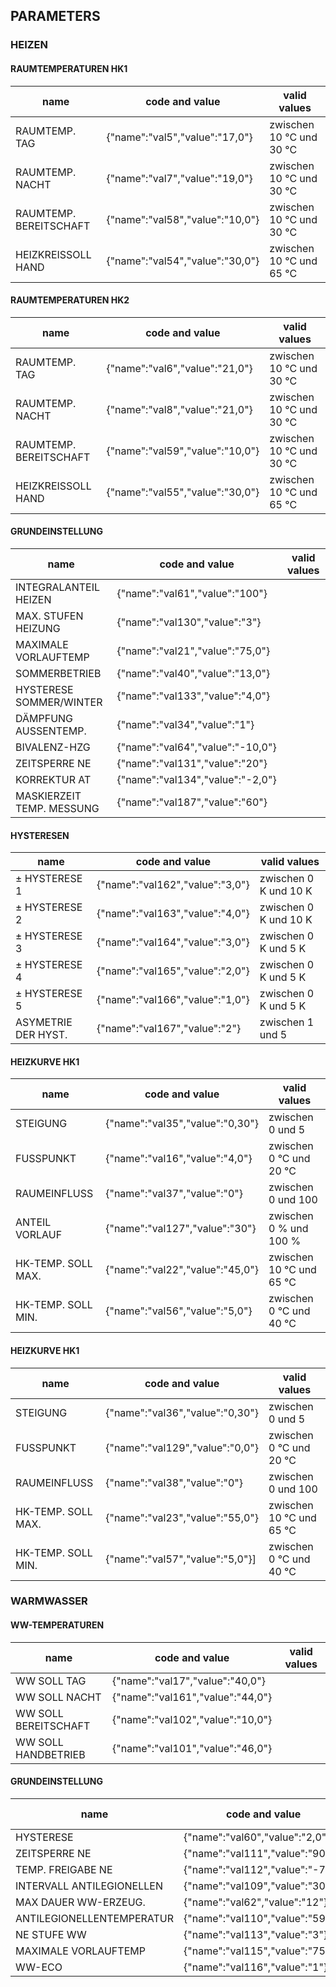 
## PARAMETERS
### HEIZEN
#### RAUMTEMPERATUREN HK1
|name|code and value|valid values|
|---|---|---|
|RAUMTEMP. TAG | {"name":"val5","value":"17,0"} | zwischen 10 °C und 30 °C|
|RAUMTEMP. NACHT | {"name":"val7","value":"19,0"} | zwischen 10 °C und 30 °C|
|RAUMTEMP. BEREITSCHAFT | {"name":"val58","value":"10,0"} | zwischen 10 °C und 30 °C|
|HEIZKREISSOLL HAND | {"name":"val54","value":"30,0"} | zwischen 10 °C und 65 °C|

#### RAUMTEMPERATUREN HK2
|name|code and value|valid values|
|---|---|---|
|RAUMTEMP. TAG | {"name":"val6","value":"21,0"} | zwischen 10 °C und 30 °C|
|RAUMTEMP. NACHT | {"name":"val8","value":"21,0"} | zwischen 10 °C und 30 °C|
|RAUMTEMP. BEREITSCHAFT | {"name":"val59","value":"10,0"} | zwischen 10 °C und 30 °C|
|HEIZKREISSOLL HAND | {"name":"val55","value":"30,0"} | zwischen 10 °C und 65 °C|

#### GRUNDEINSTELLUNG
|name|code and value|valid values|
|---|---|---|
|INTEGRALANTEIL HEIZEN | {"name":"val61","value":"100"}||
|MAX. STUFEN HEIZUNG | {"name":"val130","value":"3"}||
|MAXIMALE VORLAUFTEMP | {"name":"val21","value":"75,0"}||
|SOMMERBETRIEB | {"name":"val40","value":"13,0"}||
|HYSTERESE SOMMER/WINTER | {"name":"val133","value":"4,0"}||
|DÄMPFUNG AUSSENTEMP. | {"name":"val34","value":"1"}||
|BIVALENZ-HZG | {"name":"val64","value":"-10,0"}||
|ZEITSPERRE NE | {"name":"val131","value":"20"}||
|KORREKTUR AT | {"name":"val134","value":"-2,0"}||
|MASKIERZEIT TEMP. MESSUNG | {"name":"val187","value":"60"}||

#### HYSTERESEN
|name|code and value|valid values|
|---|---|---|
|± HYSTERESE 1 | {"name":"val162","value":"3,0"}|zwischen 0 K und 10 K|
|± HYSTERESE 2 | {"name":"val163","value":"4,0"}|zwischen 0 K und 10 K|
|± HYSTERESE 3 | {"name":"val164","value":"3,0"}|zwischen 0 K und 5 K|
|± HYSTERESE 4 | {"name":"val165","value":"2,0"}|zwischen 0 K und 5 K|
|± HYSTERESE 5 | {"name":"val166","value":"1,0"}|zwischen 0 K und 5 K|
|ASYMETRIE DER HYST. | {"name":"val167","value":"2"}|zwischen 1 und 5 |

#### HEIZKURVE HK1
|name|code and value|valid values|
|---|---|---|
|STEIGUNG| {"name":"val35","value":"0,30"} | zwischen 0 und 5|
|FUSSPUNKT| {"name":"val16","value":"4,0"} | zwischen 0 °C und 20 °C|
|RAUMEINFLUSS| {"name":"val37","value":"0"} | zwischen 0 und 100|
|ANTEIL VORLAUF| {"name":"val127","value":"30"}| zwischen 0 % und 100 %|
|HK-TEMP. SOLL MAX.| {"name":"val22","value":"45,0"} | zwischen 10 °C und 65 °C|
|HK-TEMP. SOLL MIN.| {"name":"val56","value":"5,0"} | zwischen 0 °C und 40 °C|

#### HEIZKURVE HK1
|name|code and value|valid values|
|---|---|---|
|STEIGUNG| {"name":"val36","value":"0,30"} | zwischen 0 und 5|
|FUSSPUNKT| {"name":"val129","value":"0,0"} | zwischen 0 °C und 20 °C|
|RAUMEINFLUSS| {"name":"val38","value":"0"} | zwischen 0 und 100|
|HK-TEMP. SOLL MAX.| {"name":"val23","value":"55,0"} | zwischen 10 °C und 65 °C|
|HK-TEMP. SOLL MIN.| {"name":"val57","value":"5,0"}] | zwischen 0 °C und 40 °C|

### WARMWASSER

#### WW-TEMPERATUREN
|name|code and value|valid values|
|---|---|---|
|WW SOLL TAG | {"name":"val17","value":"40,0"}||
|WW SOLL NACHT | {"name":"val161","value":"44,0"}||
|WW SOLL BEREITSCHAFT | {"name":"val102","value":"10,0"}||
|WW SOLL HANDBETRIEB | {"name":"val101","value":"46,0"}||

#### GRUNDEINSTELLUNG
|name|code and value|valid values|
|---|---|---|
|HYSTERESE | {"name":"val60","value":"2,0"}||
|ZEITSPERRE NE | {"name":"val111","value":"90"}||
|TEMP. FREIGABE NE | {"name":"val112","value":"-7,0"}||
|INTERVALL ANTILEGIONELLEN | {"name":"val109","value":"30"}||
|MAX DAUER WW-ERZEUG.| {"name":"val62","value":"12"}||
|ANTILEGIONELLENTEMPERATUR | {"name":"val110","value":"59.5"}||
|NE STUFE WW | {"name":"val113","value":"3"}||
|MAXIMALE VORLAUFTEMP | {"name":"val115","value":"75,0"}||
|WW-ECO | {"name":"val116","value":"1"}||